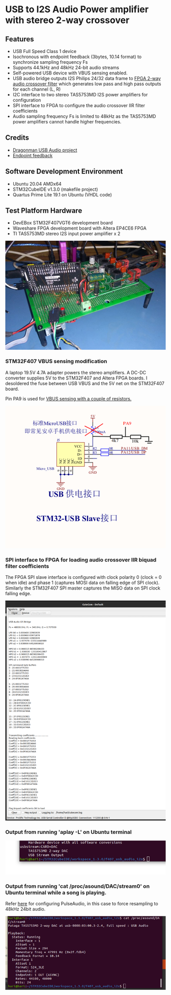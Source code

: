 # USB to I2S Audio Power amplifier with stereo 2-way crossover

## Features

* USB Full Speed Class 1 device
* Isochronous with endpoint feedback (3bytes, 10.14 format) to synchronize sampling frequency Fs
* Supports 44.1kHz and 48kHz 24-bit audio streams
* Self-powered USB device with VBUS sensing enabled. 
* USB audio bridge outputs I2S Philips 24/32 data frame to [FPGA 2-way audio crossover filter](https://github.com/har-in-air/FPGA_STEREO_CROSSOVER)
  which generates low pass and high pass outputs for each channel (L, R)
* I2C interface to two stereo TAS5753MD I2S power amplifiers for configuration
* SPI interface to FPGA to configure the audio crossover IIR filter coefficients
* Audio sampling frequency Fs is limited to 48kHz as the TAS5753MD power amplifiers
  cannot handle higher frequencies.

## Credits
* [Dragonman USB Audio project](https://github.com/dragonman225/stm32f469-usbaudio)
* [Endpoint feedback](https://www.microchip.com/forums/m547546.aspx)


## Software Development Environment
* Ubuntu 20.04 AMDx64
* STM32CubeIDE v1.3.0 (makefile project)
* Quartus Prime Lite 19.1 on Ubuntu (VHDL code)

## Test Platform Hardware

* DevEBox STM32F407VGT6 development board
* Waveshare FPGA development board with Altera EP4CE6 FPGA
* TI TAS5753MD stereo I2S input power amplifier x 2

<img src="docs/prototype.jpg" />

### STM32F407 VBUS sensing modification
A laptop 19.5V 4.7A adapter powers
the stereo amplifiers. A DC-DC converter supplies 5V to the STM32F407 and Altera FPGA boards. 
I desoldered the fuse between  USB VBUS and the 5V net on the STM32F407 board. 

Pin PA9 is used for [VBUS sensing with a couple of resistors.](https://community.st.com/s/article/FAQ-Management-of-VBUS-sensing-for-USB-device-design)

<img src="docs/vbus_sense.png" />

### SPI interface to FPGA for loading audio crossover IIR biquad filter coefficients

The FPGA SPI slave interface is configured with clock polarity 0 (clock = 0 when idle) and 
phase 1 (captures MOSI data on falling edge of SPI clock). Similarly the STM32F407 SPI master captures the MISO data on SPI clock falling edge.

<img src="docs/FPGA_filter_configuration.png" />

### Output from running 'aplay -L' on Ubuntu terminal

<img src="docs/aplay_output.png" />

### Output from running 'cat /proc/asound/DAC/stream0' on Ubuntu terminal while a song is playing.
Refer [here](https://github.com/har-in-air/STM32F411_USB_AUDIO_DAC) for configuring PulseAudio, in this case to force resampling to 48kHz 24bit audio.

<img src="docs/proc_stream0.png" />


